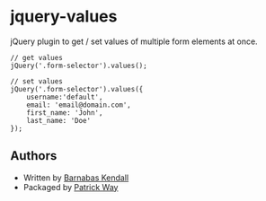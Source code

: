 # jquery-values

jQuery plugin to get / set values of multiple form elements at once.

```
// get values
jQuery('.form-selector').values();

// set values
jQuery('.form-selector').values({
	username:'default',
	email: 'email@domain.com',
	first_name: 'John',
	last_name: 'Doe'
});
```

## Authors

* Written by [Barnabas Kendall](http://stackoverflow.com/questions/1489486/jquery-plugin-to-serialize-a-form-and-also-restore-populate-the-form/1490431#1490431)
* Packaged by [Patrick Way](http://patricksdata.com)